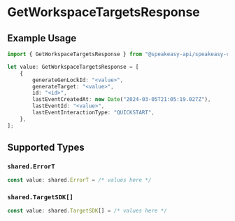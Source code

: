 # GetWorkspaceTargetsResponse

## Example Usage

```typescript
import { GetWorkspaceTargetsResponse } from "@speakeasy-api/speakeasy-client-sdk-typescript/sdk/models/operations";

let value: GetWorkspaceTargetsResponse = [
    {
        generateGenLockId: "<value>",
        generateTarget: "<value>",
        id: "<id>",
        lastEventCreatedAt: new Date("2024-03-05T21:05:19.027Z"),
        lastEventId: "<value>",
        lastEventInteractionType: "QUICKSTART",
    },
];
```

## Supported Types

### `shared.ErrorT`

```typescript
const value: shared.ErrorT = /* values here */
```

### `shared.TargetSDK[]`

```typescript
const value: shared.TargetSDK[] = /* values here */
```

